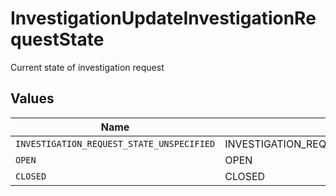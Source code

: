 # InvestigationUpdateInvestigationRequestState

Current state of investigation request


## Values

| Name                                      | Value                                     |
| ----------------------------------------- | ----------------------------------------- |
| `INVESTIGATION_REQUEST_STATE_UNSPECIFIED` | INVESTIGATION_REQUEST_STATE_UNSPECIFIED   |
| `OPEN`                                    | OPEN                                      |
| `CLOSED`                                  | CLOSED                                    |